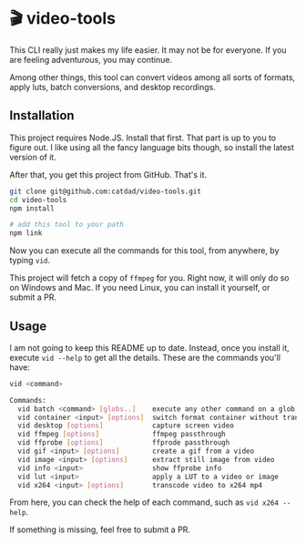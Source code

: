 # 🎬 video-tools

This CLI really just makes my life easier. It may not be for everyone. If you are feeling adventurous, you may continue.

Among other things, this tool can convert videos among all sorts of formats, apply luts, batch conversions, and desktop recordings.

## Installation

This project requires Node.JS. Install that first. That part is up to you to figure out. I like using all the fancy language bits though, so install the latest version of it.

After that, you get this project from GitHub. That's it.

```bash
git clone git@github.com:catdad/video-tools.git
cd video-tools
npm install

# add this tool to your path
npm link
```

Now you can execute all the commands for this tool, from anywhere, by typing `vid`.

This project will fetch a copy of `ffmpeg` for you. Right now, it will only do so on Windows and Mac. If you need Linux, you can install it yourself, or submit a PR.

## Usage

I am not going to keep this README up to date. Instead, once you install it, execute `vid --help` to get all the details. These are the commands you'll have:

```bash
vid <command>

Commands:
  vid batch <command> [globs..]    execute any other command on a glob of files
  vid container <input> [options]  switch format container without transcoding
  vid desktop [options]            capture screen video
  vid ffmpeg [options]             ffmpeg passthrough
  vid ffprobe [options]            ffprode passthrough
  vid gif <input> [options]        create a gif from a video
  vid image <input> [options]      extract still image from video
  vid info <input>                 show ffprobe info
  vid lut <input>                  apply a LUT to a video or image
  vid x264 <input> [options]       transcode video to x264 mp4
```

From here, you can check the help of each command, such as `vid x264 --help`.

If something is missing, feel free to submit a PR.

